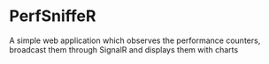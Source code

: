 PerfSniffeR
===========

A simple web application which observes the performance counters, broadcast them through SignalR and displays them with charts
